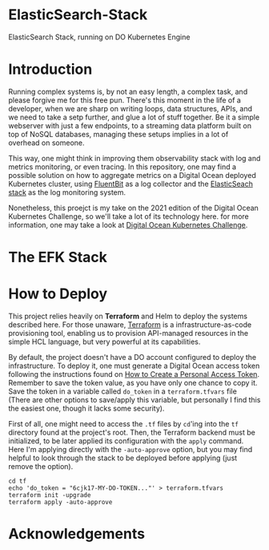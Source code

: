 # ElasticSearch-Stack
ElasticSearch Stack, running on DO Kubernetes Engine

# Introduction

Running complex systems is, by not an easy length, a complex task, and please forgive me for this free pun.
There's this moment in the life of a developer, when we are sharp on writing loops, data structures, APIs, and we need to take a setp further, and glue a lot of stuff together.
Be it a simple webserver with just a few endpoints, to a streaming data platform built on top of NoSQL databases, managing these setups implies in a lot of overhead on someone.

This way, one might think in improving them observability stack with log and metrics monitoring, or even tracing.
In this repository, one may find a possible solution on how to aggregate metrics on a Digital Ocean deployed Kubernetes cluster, using [FluentBit](https://fluentbit.io/) as a log collector and the [ElasticSeach stack](https://www.elastic.co/pt/elastic-stack/) as the log monitoring system.

Nonetheless, this proejct is my take on the 2021 edition of the Digital Ocean Kubernetes Challenge, so we'll take a lot of its technology here. for more information, one may take a look at [Digital Ocean Kubernetes Challenge](https://www.digitalocean.com/community/pages/kubernetes-challenge).

# The EFK Stack


# How to Deploy

This project relies heavily on **Terraform** and Helm to deploy the systems described here. For those unaware, [Terraform](https://www.terraform.io/) is a infrastructure-as-code provisioning tool, enabling us to provision API-managed resources in the simple HCL language, but very powerful at its capabilities. 


By default, the project doesn't have a DO account configured to deploy the infrastructure. To deploy it, one must generate a Digital Ocean access token following the instructions found on [How to Create a Personal Access Token](https://docs.digitalocean.com/reference/api/create-personal-access-token/). Remember to save the token value, as you have only one chance to copy it. Save the token in a variable called `do_token` in a `terraform.tfvars` file (There are other options to save/apply this variable, but personally I find this the easiest one, though it lacks some security).

First of all, one might need to access the `.tf` files by `cd`'ing into the `tf` directory found at the project's root. Then, the Terraform backend must be initialized, to be later applied its configuration with the `apply` command. Here I'm applying directly with the `-auto-approve` option, but you may find helpful to look through the stack to be deployed before applying (just remove the option).

```shell
cd tf
echo 'do_token = "6cjk17-MY-DO-TOKEN..."' > terraform.tfvars
terraform init -upgrade
terraform apply -auto-approve
```

# Acknowledgements
